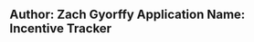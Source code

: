 Author: Zach Gyorffy
Application Name: Incentive Tracker
-------------------------------------------------------------